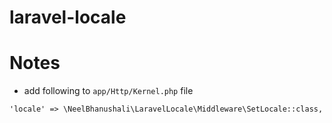 # laravel-locale

# Notes

- add following to `app/Http/Kernel.php` file

```
'locale' => \NeelBhanushali\LaravelLocale\Middleware\SetLocale::class,
```
